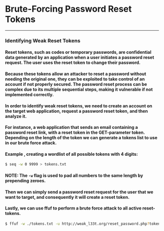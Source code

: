 # Brute-Forcing Password Reset Tokens
***
### Identifying Weak Reset Tokens
#### Reset tokens, such as codes or temporary passwords, are confidential data generated by an application when a user initiates a password reset request. The user uses the reset token to change their password.
#### Because these tokens allow an attacker to reset a password without needing the original one, they can be exploited to take control of an account if not properly secured. The password reset process can be complex due to its multiple sequential steps, making it vulnerable if not implemented correctly.
#### In order to identify weak reset tokens, we need to create an account on the target web application, request a password reset token, and then analyze it.
#### For instance, a web application that sends an email  containing a password reset link, with a reset token in the GET-parameter **token**. Depending on the length of the token we can generate a tokens list to use in our brute force attack.
#### Example , creating a wordlist of all possible tokens with 4 digits:
```bash
$ seq -w 0 9999 > tokens.txt
```
#### **NOTE**: The `-w` flag is used to pad all numbers to the same length by prepending zeroes.

#### Then we can simply send a password reset request for the user that we want to target, and consequently it will create a reset token.
#### Lastly, we can use ffuf to perform a brute force attack to all active reset-tokens.
```bash
$ ffuf -w ./tokens.txt -u http://weak_l33t.org/reset_password.php?token=FUZZ -fr "The provided token is invalid"
```

